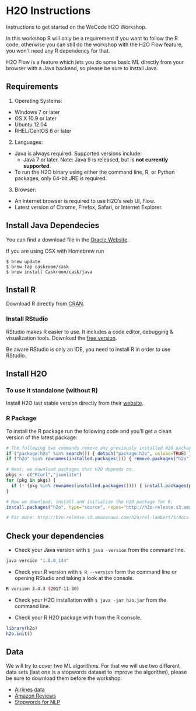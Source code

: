 # H2O Instructions

Instructions to get started on the WeCode H2O Workshop.

In this workshop R will only be a requirement if you want to follow the R code, otherwise you can still do the workshop with the H2O Flow feature, you won't need any R dependency for that.

H2O Flow is a feature which lets you do some basic ML directly from your browser with a Java backend, so please be sure to install Java.

## Requirements

1. Operating Systems:

  - Windows 7 or later
  - OS X 10.9 or later
  - Ubuntu 12.04
  - RHEL/CentOS 6 or later
  
2. Languages:

  - Java is always required. Supported versions include:
    - Java 7 or later. Note: Java 9 is released, but is **not currently supported**. 
  - To run the H2O binary using either the command line, R, or Python packages, only 64-bit JRE is required.
  
3. Browser: 

  - An internet browser is required to use H2O’s web UI, Flow. 
  - Latest version of Chrome, Firefox, Safari, or Internet Explorer.
  
## Install Java Dependecies

You can find a download file in the [Oracle Website](https://java.com/en/download/).

If you are using OSX with Homebrew run

```
$ brew update
$ brew tap caskroom/cask
$ brew install Caskroom/cask/java
```

## Install R

Download R directly from [CRAN](https://cran.r-project.org/).

### Install RStudio

RStudio makes R easier to use. It includes a code editor, debugging & visualization tools. Download the [free version](https://www.rstudio.com/products/rstudio/download/). 

Be aware RStudio is only an IDE, you need to install R in order to use RStudio.

## Install H2O

### To use it standalone (without R)

Install H2O last stable version directly from their [website](http://h2o-release.s3.amazonaws.com/h2o/rel-wolpert/2/index.html).

### R Package

To install the R package run the following code and you'll get a clean version of the latest package:

```r
# The following two commands remove any previously installed H2O packages for R.
if ("package:h2o" %in% search()) { detach("package:h2o", unload=TRUE) }
if ("h2o" %in% rownames(installed.packages())) { remove.packages("h2o") }

# Next, we download packages that H2O depends on.
pkgs <- c("RCurl","jsonlite")
for (pkg in pkgs) {
  if (! (pkg %in% rownames(installed.packages()))) { install.packages(pkg) }
}

# Now we download, install and initialize the H2O package for R.
install.packages("h2o", type="source", repos="http://h2o-release.s3.amazonaws.com/h2o/rel-wolpert/1/R")

# For more: http://h2o-release.s3.amazonaws.com/h2o/rel-lambert/5/docs-website/Ruser/Rinstall.html
```

## Check your dependencies

- Check your Java version with `$ java -version` from the command line.

```bash
java version "1.8.0_144"
```

- Check your R version with `$ R --version` form the command line or opening RStudio and taking a look at the console.

```bash
R version 3.4.3 (2017-11-30)
```

- Check your H2O installation with `$ java -jar h2o.jar` from the command line.

- Check your R H2O package with from the R console.

```r
library(h2o)
h2o.init()
```

## Data

We will try to cover two ML algorithms. For that we will use two different data sets (last one is a stopwords dataset to improve the algorithm), please be sure to download them before the workshop:

- [Airlines data](https://raw.githubusercontent.com/h2oai/h2o-tutorials/master/tutorials/data/allyears2k.csv)
- [Amazon Reviews](https://s3.amazonaws.com/tomk/h2o-world/megan/AmazonReviews.csv)
- [Stopwords for NLP](https://raw.githubusercontent.com/h2oai/h2o-tutorials/master/h2o-world-2017/nlp/stopwords.csv)
